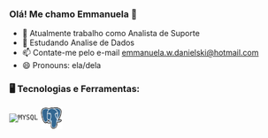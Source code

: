 ### Olá! Me chamo Emmanuela 👋

- 🔭 Atualmente trabalho como Analista de Suporte
- 🌱 Estudando Analise de Dados
- 📫 Contate-me pelo e-mail emmanuela.w.danielski@hotmail.com
- 😄 Pronouns: ela/dela



### 🖥️ Tecnologias e Ferramentas:
<code><img width="40px" src="https://cdn.jsdelivr.net/gh/devicons/devicon/icons/mysql/mysql-original.svg" title = "MYSQL"/></code>
<img align="center" alt="postgresql" width="40px" src="https://raw.githubusercontent.com/devicons/devicon/master/icons/postgresql/postgresql-original.svg">

           
          
